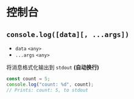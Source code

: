 # 控制台

## `console.log([data][, ...args])`
* `data` `<any>`
* `...args` `<any>`

将消息格式化输出到  `stdout` **(自动换行)**
```javascript
const count = 5;
console.log("count: %d", count);
// Prints: count: 5, to stdout
```
<!-- 部分复制自 Node.JS 的文档 --> 
